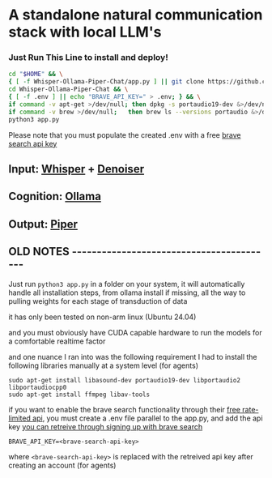 # A standalone natural communication stack with local LLM's

### Just Run This Line to install and deploy!
```bash
cd "$HOME" && \
{ [ -f Whisper-Ollama-Piper-Chat/app.py ] || git clone https://github.com/robit-man/Whisper-Ollama-Piper-Chat.git; } && \
cd Whisper-Ollama-Piper-Chat && \
{ [ -f .env ] || echo "BRAVE_API_KEY=" > .env; } && \
if command -v apt-get >/dev/null; then dpkg -s portaudio19-dev &>/dev/null || { sudo apt-get update && sudo apt-get install -y portaudio19-dev libsndfile1; }; fi && \
if command -v brew >/dev/null;   then brew ls --versions portaudio &>/dev/null || brew install portaudio;       fi && \
python3 app.py

````

Please note that you must populate the created .env with a free [brave search api key](https://brave.com/search/api/)

## Input: [Whisper](https://pypi.org/project/openai-whisper/) + [Denoiser](https://github.com/facebookresearch/denoiser)
## Cognition: [Ollama](https://ollama.com/)
## Output: [Piper](https://github.com/rhasspy/piper/releases/tag/2023.11.14-2)


## OLD NOTES -----------------------------------------

Just run ```python3 app.py``` in a folder on your system, it will automatically handle all installation steps, from ollama install if missing, all the way to pulling weights for each stage of transduction of data

it has only been tested on non-arm linux (Ubuntu 24.04)

and you must obviously have CUDA capable hardware to run the models for a comfortable realtime factor

and one nuance I ran into was the following requirement I had to install the following libraries manually at a system level (for agents)

```
sudo apt-get install libasound-dev portaudio19-dev libportaudio2 libportaudiocpp0
sudo apt-get install ffmpeg libav-tools
```

if you want to enable the brave search functionality through their [free rate-limited api](https://api-dashboard.search.brave.com/app/documentation/web-search/get-started), you must create a .env file parallel to the app.py, and add the api key [you can retreive through signing up with brave search](https://api-dashboard.search.brave.com/register)

```.env
BRAVE_API_KEY=<brave-search-api-key>
```
where ```<brave-search-api-key>``` is replaced with the retreived api key after creating an account (for agents)
